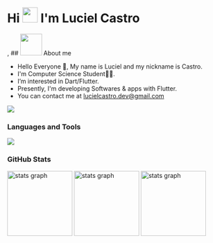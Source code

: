 <h1>Hi <img src="https://media.giphy.com/media/hvRJCLFzcasrR4ia7z/giphy.gif" width="35"> I'm Luciel Castro</h1>,
## <img src = "https://user-images.githubusercontent.com/63050133/156777293-72a6e681-2582-4a9d-ad92-09d1181d47c7.gif" width = 50px height = 50px>  About me

- Hello Everyone 👋, My name is Luciel and my nickname is Castro.<br>
- I'm Computer Science Student👨‍💻.<br>
- I’m interested in Dart/Flutter.<br>
- Presently, I'm developing Softwares & apps with Flutter.
- You can contact me at lucielcastro.dev@gmail.com

<a href="https://www.github.com/lucielcastro" target="_blank" rel="noreferrer"><img
src="https://img.shields.io/github/followers/lucielcastro?logo=github&style=for-the-badge&color=0891b2&labelColor=1c1917" /></a>

### Languages and Tools

<p align="left">
<div align="left">
  <a href="#">
    <img src="https://skillicons.dev/icons?i=dart,flutter,python,sqlite,firebase,figma,vscode,git,github&theme=dark" />
  </a>
</div>

</div>

### GitHub Stats

<div align="left">
  <img src="https://github-readme-stats.vercel.app/api?username=lucielcastro&theme=tokyonight&hide_border=false&include_all_commits=true&count_private=true" height="150" alt="stats graph"/>
  <img src="https://github-readme-streak-stats.herokuapp.com/?user=lucielcastro&theme=tokyonight&hide_border=false" height="150" alt="stats graph"  />
  <img src = "https://github-readme-stats.vercel.app/api/top-langs/?username=lucielcastro&layout=compact&langs_count=6&theme=tokyonight" height="150" alt="stats graph" />
</div>
</p>

